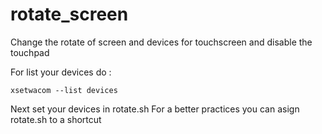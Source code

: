 # rotate_screen
Change the rotate of screen and devices for touchscreen and disable the touchpad
 
For list your devices do : 

    xsetwacom --list devices


Next set your devices in rotate.sh 
For a better practices you can asign rotate.sh to a shortcut